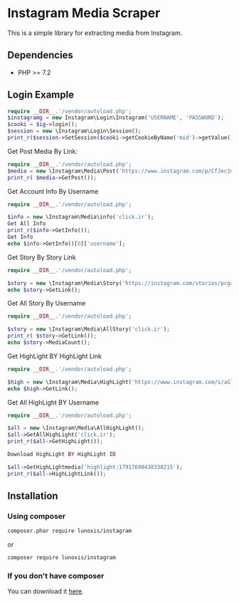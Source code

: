 # Instagram Media Scraper 
This is a simple library for extracting media from Instagram. 

## Dependencies
- PHP >= 7.2

## Login Example
```php
require __DIR__.'/vendor/autoload.php';
$instagramg = new Instagram\Login\Instagram('USERNAME', 'PASSWORD');
$cooki = $ig->login();
$session = new \Instagram\Login\Session();
print_r($session->SetSession($cooki->getCookieByName('mid')->getValue(),$cooki->getCookieByName('csrftoken')->getValue(),$cooki->getCookieByName('sessionid')->getValue()));
```

Get Post Media By Link: 

```php
require __DIR__.'/vendor/autoload.php';
$media = new \Instagram\Media\Post('https://www.instagram.com/p/CfJec1mMLie/?igshid=YmMyMTA2M2Y=');
print_r( $media->GetPost());
```

Get Account Info By Username 

```php
require __DIR__.'/vendor/autoload.php';

$info = new \Instagram\Media\info('click.ir');
Get All Info
print_r($info->GetInfo());
Get Info
echo $info->GetInfo()[0]['username'];
```
Get Story By Story Link

```php
require __DIR__.'/vendor/autoload.php';

$story = new \Instagram\Media\Story('https://instagram.com/stories/pcgadjettv/2868234876450457114?igshid=MDJmNzVkMjY=');
echo $story->GetLink();

```
Get All Story By Username

```php
require __DIR__.'/vendor/autoload.php';

$story = new \Instagram\Media\AllStory('click.ir');
print_r( $story->GetLink());
echo $story->MediaCount();
```

Get HighLight BY HighLight Link
```php
require __DIR__.'/vendor/autoload.php';

$high = new \Instagram\Media\HighLight('https://www.instagram.com/s/aGlnaGxpZ2h0OjE3OTI5NjQ4NzIzOTAyNjMy?story_media_id=2768449635828641458_7247131961&igshid=YmMyMTA2M2Y=');
echo $high->GetLink();

```

Get All HighLight BY Username

```php
require __DIR__.'/vendor/autoload.php';

$all = new \Instagram\Media\AllHighLight();
$all->GetAllHighLight('click.ir');
print_r($all->GetHighLight());

Download HighLight BY HighLight ID 

$all->GetHighLightmedia('highlight:17917690438338215');
print_r($all->HighLightLink());

```


## Installation

### Using composer

```sh
composer.phar require lunoxis/instagram
```
or 
```sh
composer require lunoxis/instagram 
```

### If you don't have composer
You can download it [here](https://getcomposer.org/download/).

